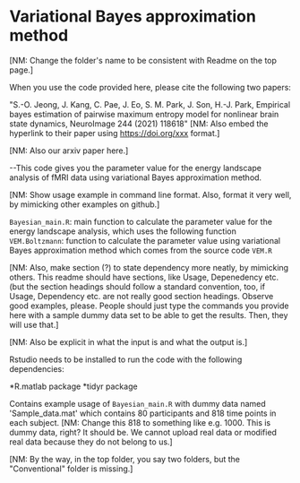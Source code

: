# Variational Bayes approximation method

[NM: Change the folder's name to be consistent with Readme on the top page.]

When you use the code provided here, please cite the following two papers:

"S.-O. Jeong, J. Kang, C. Pae, J. Eo, S. M. Park, J. Son, H.-J. Park, Empirical bayes estimation of pairwise maximum entropy model for nonlinear brain state dynamics, NeuroImage 244 (2021) 118618"
[NM: Also embed the hyperlink to their paper using https://doi.org/xxx format.]

[NM: Also our arxiv paper here.]

--This code gives you the parameter value for the energy landscape analysis of fMRI data using variational Bayes approximation method.

[NM: Show usage example in command line format. Also, format it very well, by mimicking other examples on github.]

`Bayesian_main.R`: main function to calculate the parameter value for the energy landscape analysis, which uses the following function
`VEM.Boltzmann`: function to calculate the parameter value using variational Bayes approximation method which comes from the source code `VEM.R`

[NM: Also, make section (?) to state dependency more neatly, by mimicking others. This readme should have sections, like Usage, Depenedency etc. (but the section headings should follow a standard convention, too, if Usage, Dependency etc. are not really good section headings. Observe good examples, please. People should just type the commands you provide here with a sample dummy data set to be able to get the results. Then, they will use that.]

[NM: Also be explicit in what the input is and what the output is.]

Rstudio needs to be installed to run the code with the following dependencies:

*R.matlab package
*tidyr package


Contains example usage of `Bayesian_main.R` with dummy data named 'Sample_data.mat' which contains 80 participants and 818 time points in each subject. [NM: Change this 818 to something like e.g. 1000. This is dummy data, right? It should be. We cannot upload real data or modified real data because they do not belong to us.]

[NM: By the way, in the top folder, you say two folders, but the "Conventional" folder is missing.]

